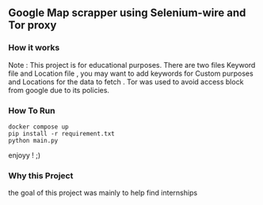 ## Google Map scrapper using Selenium-wire and Tor proxy 

### How it works
Note : This project is for educational purposes.
There are two files Keyword file and Location file , you may want to add keywords for Custom purposes and Locations for the data to fetch .
Tor was used to avoid access block from google due to its policies.
### How To Run
```
docker compose up
pip install -r requirement.txt
python main.py
```
enjoyy ! ;)

### Why this Project 
the goal of this project was mainly to help find internships 
